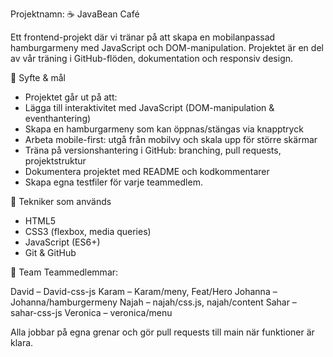 Projektnamn: ☕ JavaBean Café

Ett frontend-projekt där vi tränar på att skapa en mobilanpassad hamburgarmeny med JavaScript och DOM-manipulation. Projektet är en del av vår träning i GitHub-flöden, dokumentation och responsiv design.

🔧 Syfte & mål

- Projektet går ut på att:
- Lägga till interaktivitet med JavaScript   (DOM-manipulation & eventhantering)
- Skapa en hamburgarmeny som kan öppnas/stängas via knapptryck
- Arbeta mobile-first: utgå från mobilvy och skala upp för större skärmar
- Träna på versionshantering i GitHub: branching, pull requests, projektstruktur
- Dokumentera projektet med README och kodkommentarer
- Skapa egna testfiler för varje teammedlem.

📱 Tekniker som används
- HTML5
- CSS3 (flexbox, media queries)
- JavaScript (ES6+)
- Git & GitHub

👥 Team
Teammedlemmar:

David – David-css-js
Karam – Karam/meny, Feat/Hero
Johanna – Johanna/hamburgermeny
Najah – najah/css.js, najah/content
Sahar – sahar-css-js
Veronica – veronica/menu

Alla jobbar på egna grenar och gör pull requests till main när funktioner är klara.